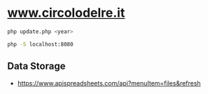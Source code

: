 # www.circolodelre.it

```bash
php update.php <year>
```

```bash
php -S localhost:8080
```

## Data Storage

- https://www.apispreadsheets.com/api?menuItem=files&refresh
